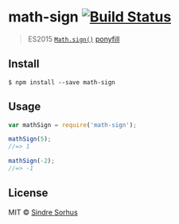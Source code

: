 # math-sign [![Build Status](https://travis-ci.org/sindresorhus/math-sign.svg?branch=master)](https://travis-ci.org/sindresorhus/math-sign)

> ES2015 [`Math.sign()`](https://developer.mozilla.org/en-US/docs/Web/JavaScript/Reference/Global_Objects/Math/sign) [ponyfill](https://ponyfill.com)


## Install

```
$ npm install --save math-sign
```


## Usage

```js
var mathSign = require('math-sign');

mathSign(5);
//=> 1

mathSign(-2);
//=> -1
```


## License

MIT © [Sindre Sorhus](http://sindresorhus.com)
